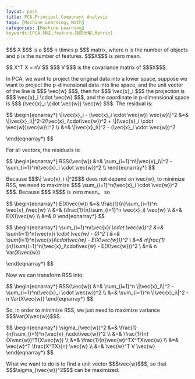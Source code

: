 ```yaml
---
layout: post
title: PCA-Principal Component Analysis
tags: [Machine Learning, Math]
categories: [Machine Learning]
keywords:[PCA,特征,feature,矩阵分解,Matrix]
---
```


<p>
$$$ X $$$ is a $$$ n \times p $$$ matrix, where n is the number of objects and p is the number of features. $$$X$$$ is zero mean.
</p>

<p>
$$
	X^T X = nV
$$
$$$ V $$$ is the covariance matrix of $$$X$$$.
</p>

<p>
In PCA, we want to project the original data into a lower space, suppose we want to project the p-dimensional data into line space, and the unit vector of the line is $$$ \vec{w} $$$, then for $$$ \vec{x}_i $$$ the projection is $$$ \vec{x}_i \cdot \vec{w} $$$, and the coordinate in p-dimensional space is $$$ (\vec{x}_i \cdot \vec{w}) \vec{w} $$$. The residual is:
</p>

<p>
$$ \begin{eqnarray*}
	\|\vec{x}_i - (\vec{x}_i \cdot \vec{w}) \vec{w}\|^2
	&=& \|\vec{x}_i\|^2-2(\vec{x}_i\cdot\vec{w})^2 + \|(\vec{x}_i \cdot \vec{w})\vec{w}\|^2 \\
	&=& \|\vec{x}_i\|^2 - (\vec{x}_i \cdot \vec{w})^2

\end{eqnarray*} $$
</p>

<p>
For all vectors, the residuals is:
</p>

<p>
$$ \begin{eqnarray*}
	RSS(\vec{w}) &=& \sum_{i=1}^n\|\vec{x}_i\|^2 - \sum_{i=1}^n(\vec{x}_i \cdot \vec{w})^2 \\
\end{eqnarray*} $$
</p>

<p>
Because $$$\| \vec{x}_i \|^2$$$ does not depend on \vec{w}, to minimize RSS, we need to maximize $$$ \sum_{i=1}^n(\vec{x}_i \cdot \vec{w})^2 $$$. Because $$$ X$$$ is zero mean， so
</p>

<p>
$$ \begin{eqnarray*}
	E(X\vec{w}) &=& \frac{1}{n}\sum_{i=1}^n \vec{x}_i\vec{w}	\\
				&=& (\frac{1}{n}\sum_{i=1}^n \vec{x}_i) \vec{w} \\
				&=& E(X)\vec{w} \\
				&=& 0
\end{eqnarray*} $$


$$ \begin{eqnarray*}
	\sum_{i=1}^n(\vec{x}_i \cdot \vec{w})^2 
				&=& \sum_{i=1}^n(\vec{x}_i \cdot \vec{w} - 0)^2 \\
				&=& \sum_{i=1}^n(\vec{x}_i\cdot\vec{w} - E(X\vec{w}))^2 \\
				&=& n\frac{1}{n}\sum_{i=1}^n(\vec{x}_i\cdot\vec{w} - E(X\vec{w}))^2 \\
				&=& n Var(X\vec{w})

\end{eqnarray*} $$
</p>

<p>
Now we can transform RSS into:
</p>

<p>
$$ \begin{eqnarray*}
	RSS(\vec{w}) &=& \sum_{i=1}^n \|\vec{x}_i\|^2 - \sum_{i=1}^n(\vec{x}_i \cdot \vec{w})^2 \\
				 &=& \sum_{i=1}^n \|\vec{x}_i\|^2 - n Var(X\vec{w})
\end{eqnarray*} $$
</p>

<p>
So, in order to minimize RSS, we just need to maximize variance $$$Var(X\vec{w})$$$.
</p>

<p>
$$ \begin{eqnarray*}
	\sigma_{\vec{w}}^2 &=& \frac{1}{n}\sum_{i=1}^n(\vec{x}_i\cdot\vec{w})^2 \\
	                   &=& \frac{1}{n}(X\vec{w})^T(X\vec{w})  \\
					   &=& \frac{1}{n}\vec{w}^TX^TX\vec{w} \\
					   &=& \vec{w}^T \frac{X^TX}{n} \vec{w} \\
					   &=& \vec{w}^T V \vec{w} 
\end{eqnarray*} $$
</p>

<p>
What we want to do is to find a unit vector $$$\vec{w}$$$, so that $$$\sigma_{\vec{w}}^2$$$ can be maximized.
</p>

